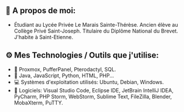 ## 🎩 A propos de moi:
- Étudiant au Lycée Privée Le Marais Sainte-Thérèse. Ancien élève au Collège Privé Saint-Joseph. Titulaire du Diplôme National du Brevet. J'habite à Saint-Etienne.

## ⚙️ Mes Technologies / Outils que j'utilise:
- 💾 Proxmox, PufferPanel, Pterodactyl, SQL.
- 📃 Java, JavaScript, Python, HTML, PHP...
- 💻 Systèmes d'exploitation utilisés: Ubuntu, Debian, Windows.
- 🔨 Logiciels: Visual Studio Code, Eclipse IDE, JetBrain IntelliJ IDEA, PyCharm, PHP Storm, WebStorm, Sublime Text, FileZilla, Blender, MobaXterm, PuTTY.
